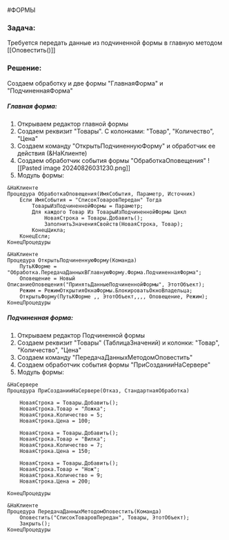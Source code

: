 #ФОРМЫ 
### Задача:
Требуется передать данные из подчиненной формы в главную методом [[Оповестить()]]
### Решение:
Создаем обработку и две формы "ГлавнаяФорма" и "ПодчиненнаяФорма"
##### Главная форма:
1. Открываем редактор главной формы
2. Создаем реквизит "Товары". С колонками: "Товар", "Количество", "Цена"
3. Создаем команду "ОткрытьПодчиненнуюФорму" и обработчик ее действия (&НаКлиенте)
4. Создаем обработчик события формы "ОбработкаОповещения"
![[Pasted image 20240826031230.png]]
5. Модуль формы:
```bsl
&НаКлиенте
Процедура ОбработкаОповещения(ИмяСобытия, Параметр, Источник)
	Если ИмяСобытия = "СписокТоваровПередан" Тогда
		ТоварыИзПодчиненнойФормы = Параметр;
		Для каждого Товар Из ТоварыИзПодчиненнойФормы Цикл
			НоваяСтрока = Товары.Добавить();
			ЗаполнитьЗначенияСвойств(НоваяСтрока, Товар);
		КонецЦикла;
	КонецЕсли;
КонецПроцедуры

&НаКлиенте
Процедура ОткрытьПодчиненнуюФорму(Команда)
	ПутьКФорме = "Обработка.ПередачаДанныхВГлавнуюФорму.Форма.ПодчиненнаяФорма";
	Оповещение = Новый ОписаниеОповещения("ПринятьДанныеПодчиненнойФормы", ЭтотОбъект);
	Режим = РежимОткрытияОкнаФормы.БлокироватьОкноВладельца;
	ОткрытьФорму(ПутьКФорме ,, ЭтотОбъект,,,, Оповещение, Режим);
КонецПроцедуры
```
##### Подчиненная форма:
1. Открываем редактор Подчиненной формы
2. Создаем реквизит "Товары" (ТаблицаЗначений) и колонки: "Товар", "Количество", "Цена"
3. Создаем команду "ПередачаДанныхМетодомОповестить"
4. Создаем обработчик события формы "ПриСозданииНаСервере"
4. Модуль формы:
```bsl
&НаСервере
Процедура ПриСозданииНаСервере(Отказ, СтандартнаяОбработка)

	НоваяСтрока = Товары.Добавить();
	НоваяСтрока.Товар = "Ложка";
	НоваяСтрока.Количество = 5;
	НоваяСтрока.Цена = 100;
	
	НоваяСтрока = Товары.Добавить();
	НоваяСтрока.Товар = "Вилка";
	НоваяСтрока.Количество = 7;
	НоваяСтрока.Цена = 150;
	
	НоваяСтрока = Товары.Добавить();
	НоваяСтрока.Товар = "Нож";
	НоваяСтрока.Количество = 9;
	НоваяСтрока.Цена = 200;

КонецПроцедуры

&НаКлиенте
Процедура ПередачаДанныхМетодомОповестить(Команда)
	Оповестить("СписокТоваровПередан", Товары, ЭтотОбъект);
	Закрыть();
КонецПроцедуры
```